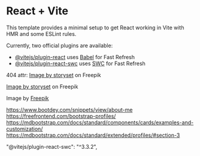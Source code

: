 # React + Vite

This template provides a minimal setup to get React working in Vite with HMR and some ESLint rules.

Currently, two official plugins are available:

- [@vitejs/plugin-react](https://github.com/vitejs/vite-plugin-react/blob/main/packages/plugin-react/README.md) uses [Babel](https://babeljs.io/) for Fast Refresh
- [@vitejs/plugin-react-swc](https://github.com/vitejs/vite-plugin-react-swc) uses [SWC](https://swc.rs/) for Fast Refresh

404 attr: <a href="https://www.freepik.com/free-vector/oops-404-error-with-broken-robot-concept-illustration_8030430.htm#query=404%20page%20found&position=3&from_view=keyword&track=ais">Image by storyset</a> on Freepik

<a href="https://www.freepik.com/free-vector/forgot-password-concept-illustration_7070628.htm#query=forgot%20password&position=0&from_view=keyword&track=ais">Image by storyset</a> on Freepik

Image by <a href="https://www.freepik.com/free-vector/flat-customer-support-illustration_13184991.htm#query=admin&position=7&from_view=search&track=sph">Freepik</a>

https://www.bootdey.com/snippets/view/about-me
https://freefrontend.com/bootstrap-profiles/
https://mdbootstrap.com/docs/standard/components/cards/examples-and-customization/
https://mdbootstrap.com/docs/standard/extended/profiles/#section-3


 "@vitejs/plugin-react-swc": "^3.3.2",